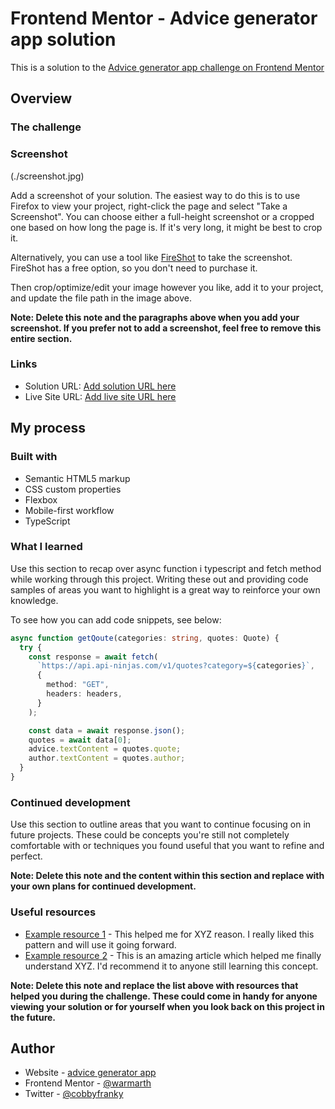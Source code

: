 # Frontend Mentor - Advice generator app solution

This is a solution to the [Advice generator app challenge on Frontend Mentor](https://www.frontendmentor.io/challenges/advice-generator-app-QdUG-13db)

## Overview

### The challenge

### Screenshot

(./screenshot.jpg)

Add a screenshot of your solution. The easiest way to do this is to use Firefox to view your project, right-click the page and select "Take a Screenshot". You can choose either a full-height screenshot or a cropped one based on how long the page is. If it's very long, it might be best to crop it.

Alternatively, you can use a tool like [FireShot](https://getfireshot.com/) to take the screenshot. FireShot has a free option, so you don't need to purchase it.

Then crop/optimize/edit your image however you like, add it to your project, and update the file path in the image above.

**Note: Delete this note and the paragraphs above when you add your screenshot. If you prefer not to add a screenshot, feel free to remove this entire section.**

### Links

- Solution URL: [Add solution URL here](https://github.com/Warmarth/Frontend_Mentors/tree/main/junior/advice-generator-app-main/advice-generator-app-main)
- Live Site URL: [Add live site URL here](https://frontend-mentors-byqr.vercel.app/)

## My process

### Built with

- Semantic HTML5 markup
- CSS custom properties
- Flexbox
- Mobile-first workflow
- TypeScript

### What I learned

Use this section to recap over async function i typescript and fetch method while working through this project. Writing these out and providing code samples of areas you want to highlight is a great way to reinforce your own knowledge.

To see how you can add code snippets, see below:

```ts
async function getQoute(categories: string, quotes: Quote) {
  try {
    const response = await fetch(
      `https://api.api-ninjas.com/v1/quotes?category=${categories}`,
      {
        method: "GET",
        headers: headers,
      }
    );

    const data = await response.json();
    quotes = await data[0];
    advice.textContent = quotes.quote;
    author.textContent = quotes.author;
  }
}
```

### Continued development

Use this section to outline areas that you want to continue focusing on in future projects. These could be concepts you're still not completely comfortable with or techniques you found useful that you want to refine and perfect.

**Note: Delete this note and the content within this section and replace with your own plans for continued development.**

### Useful resources

- [Example resource 1](https://mslearn.com) - This helped me for XYZ reason. I really liked this pattern and will use it going forward.
- [Example resource 2](https://www.mdn.com) - This is an amazing article which helped me finally understand XYZ. I'd recommend it to anyone still learning this concept.

**Note: Delete this note and replace the list above with resources that helped you during the challenge. These could come in handy for anyone viewing your solution or for yourself when you look back on this project in the future.**

## Author

- Website - [advice generator app](https://frontend-mentors-byqr.vercel.app/)
- Frontend Mentor - [@warmarth](https://www.frontendmentor.io/profile/warmarth)
- Twitter - [@cobbyfranky](https://www.twitter.com/cobbyfranky)
